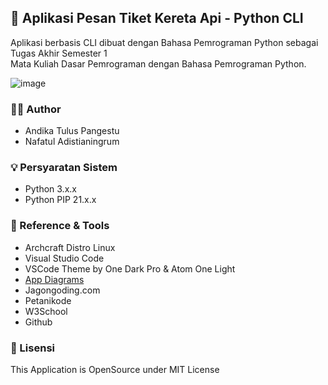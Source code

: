 ## 🚉 Aplikasi Pesan Tiket Kereta Api - Python CLI
Aplikasi berbasis CLI dibuat dengan Bahasa Pemrograman Python sebagai Tugas Akhir Semester 1  
Mata Kuliah Dasar Pemrograman dengan Bahasa Pemrograman Python.

![image](https://user-images.githubusercontent.com/62005221/142350422-df6c8737-3b25-4523-8024-cc9958257e46.png)

### 🕵️‍♂️ Author
- Andika Tulus Pangestu     
- Nafatul Adistianingrum 

### 💡 Persyaratan Sistem
- Python 3.x.x
- Python PIP 21.x.x

### 🔭 Reference & Tools
- Archcraft Distro Linux
- Visual Studio Code
- VSCode Theme by One Dark Pro & Atom One Light
- [App Diagrams](https://app.diagrams.net/)
- Jagongoding.com
- Petanikode
- W3School
- Github

### 🔐 Lisensi
This Application is OpenSource under MIT License

